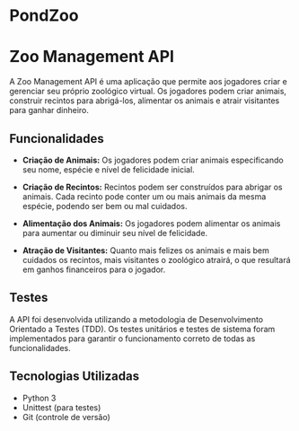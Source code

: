# PondZoo

# Zoo Management API

A Zoo Management API é uma aplicação que permite aos jogadores criar e gerenciar seu próprio zoológico virtual. Os jogadores podem criar animais, construir recintos para abrigá-los, alimentar os animais e atrair visitantes para ganhar dinheiro.

## Funcionalidades

- **Criação de Animais:** Os jogadores podem criar animais especificando seu nome, espécie e nível de felicidade inicial.

- **Criação de Recintos:** Recintos podem ser construídos para abrigar os animais. Cada recinto pode conter um ou mais animais da mesma espécie, podendo ser bem ou mal cuidados.

- **Alimentação dos Animais:** Os jogadores podem alimentar os animais para aumentar ou diminuir seu nível de felicidade.

- **Atração de Visitantes:** Quanto mais felizes os animais e mais bem cuidados os recintos, mais visitantes o zoológico atrairá, o que resultará em ganhos financeiros para o jogador.

## Testes

A API foi desenvolvida utilizando a metodologia de Desenvolvimento Orientado a Testes (TDD). Os testes unitários e testes de sistema foram implementados para garantir o funcionamento correto de todas as funcionalidades.

## Tecnologias Utilizadas

- Python 3
- Unittest (para testes)
- Git (controle de versão)



